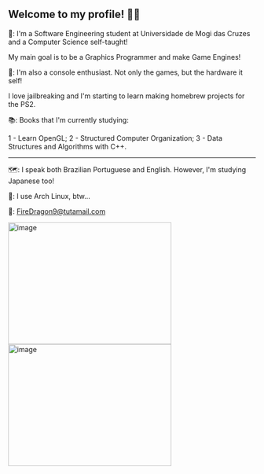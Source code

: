 ## Welcome to my profile! 🐉🔥

🐉: I'm a Software Engineering student at Universidade de Mogi das Cruzes and a Computer Science self-taught!

  My main goal is to be a Graphics Programmer and make Game Engines!

👾: I'm also a console enthusiast. Not only the games, but the hardware it self!

  I love jailbreaking and I'm starting to learn making homebrew projects for the PS2.

📚: Books that I'm currently studying:

  1 - Learn OpenGL;
  2 - Structured Computer Organization;
  3 - Data Structures and Algorithms with C++.

--------------------------------------------------------------------------------------------------------------------------------------

🗺️: I speak both Brazilian Portuguese and English. However, I'm studying Japanese too!

🐧: I use Arch Linux, btw... 

📧: FireDragon9@tutamail.com

<img width="332" height="248" alt="image" src="https://github.com/user-attachments/assets/eff0ec8c-09d3-4b93-bc48-28995c0ba154" /> <img width="332" height="248" alt="image" src="https://github.com/user-attachments/assets/669a92c0-fbe5-48bf-947b-a95e93cf1cf3" />



<!--
**FireDragon9/FireDragon9** is a ✨ _special_ ✨ repository because its `README.md` (this file) appears on your GitHub profile.

Here are some ideas to get you started:

- 🔭 I’m currently working on ...
- 🌱 I’m currently learning ...
- 👯 I’m looking to collaborate on ...
- 🤔 I’m looking for help with ...
- 💬 Ask me about ...
- 📫 How to reach me: ...
- 😄 Pronouns: ...
- ⚡ Fun fact: ...
-->
